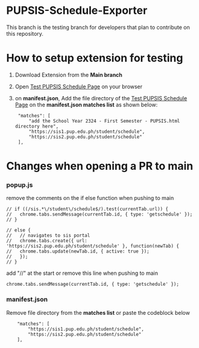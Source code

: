 # PUPSIS-Schedule-Exporter

This branch is the testing branch for developers that plan to contribute on this repository. 

# How to setup extension for testing

1. Download Extension from the **Main branch**
2. Open [Test PUPSIS Schedule Page](src/School%20Year%202324%20-%20First%20Semester%20-%20PUPSIS.html) on your browser
3. on **manifest.json**, Add the file directory of the [Test PUPSIS Schedule Page](src/School%20Year%202324%20-%20First%20Semester%20-%20PUPSIS.html) on the **manifest.json matches list** as shown below:

        "matches": [
            "add the School Year 2324 - First Semester - PUPSIS.html directory here",
            "https://sis1.pup.edu.ph/student/schedule",
            "https://sis2.pup.edu.ph/student/schedule"
        ],

# Changes when opening a PR to main
### popup.js 

remove the comments on the if else function when pushing to main

    // if ((/sis.*\/student\/schedule$/).test(currentTab.url)) {
    //   chrome.tabs.sendMessage(currentTab.id, { type: 'getschedule' });
    // } 
    
    // else {
    //   // navigates to sis portal
    //   chrome.tabs.create({ url: 'https://sis2.pup.edu.ph/student/schedule' }, function(newTab) {
    //   chrome.tabs.update(newTab.id, { active: true });
    //   });
    // }

add "//" at the start or remove this line when pushing to main

    chrome.tabs.sendMessage(currentTab.id, { type: 'getschedule' });

### manifest.json
Remove file directory from the **matches list** or paste the codeblock below

        "matches": [
            "https://sis1.pup.edu.ph/student/schedule",
            "https://sis2.pup.edu.ph/student/schedule"
        ],

